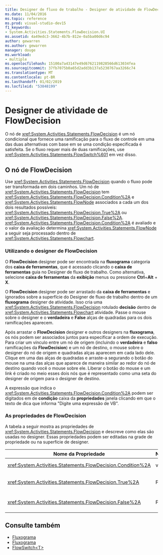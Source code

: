 ```yaml
---
title: Designer de fluxo de trabalho - Designer de atividade de FlowDecision
ms.date: 11/04/2016
ms.topic: reference
ms.prod: visual-studio-dev15
f1_keywords:
- System.Activities.Statements.FlowDecision.UI
ms.assetid: 4a49edc3-3662-4b7b-812e-0a5ba00d6c94
author: gewarren
ms.author: gewarren
manager: douge
ms.workload:
- multiple
ms.openlocfilehash: 15100a7a43147e49d6762119828566d613034fea
ms.sourcegitcommit: 37fb7075b0a65d2add3b137a5230767aa3266c74
ms.translationtype: MT
ms.contentlocale: pt-BR
ms.lasthandoff: 01/02/2019
ms.locfileid: "53848199"
---
```

# <a name="flowdecision-activity-designer"></a>Designer de atividade de FlowDecision

O nó de <xref:System.Activities.Statements.FlowDecision> é um nó condicional que fornece uma ramificação para o fluxo de controle em uma das duas alternativas com base em se uma condição especificada é satisfeita. Se o fluxo requer mais de duas ramificações, use <xref:System.Activities.Statements.FlowSwitch%601> em vez disso.

## <a name="the-flowdecision-node"></a>O nó de FlowDecision

Use <xref:System.Activities.Statements.FlowDecision> quando o fluxo pode ser transformada em dois caminhos. Um nó de <xref:System.Activities.Statements.FlowDecision> tem <xref:System.Activities.Statements.FlowDecision.Condition%2A> e <xref:System.Activities.Statements.FlowNode> associados a cada um dos dois resultados possíveis: <xref:System.Activities.Statements.FlowDecision.True%2A> ou <xref:System.Activities.Statements.FlowDecision.False%2A>. <xref:System.Activities.Statements.FlowDecision.Condition%2A> é avaliado e o valor da avaliação determina <xref:System.Activities.Statements.FlowNode> a seguir seja processado dentro de <xref:System.Activities.Statements.Flowchart>.

### <a name="using-the-flowdecision-designer"></a>Utilizando o designer de FlowDecision

O **FlowDecision** designer pode ser encontrada na **fluxograma** categoria dos **caixa de ferramentas**, que é acessado clicando o **caixa de ferramentas** guia no Designer de fluxo de trabalho. Como alternativa, selecione **caixa de ferramentas** da **exibição** menus ou pressione **Ctrl**+**Alt** + **X**.

O **FlowDecision** designer pode ser arrastado da **caixa de ferramentas** e ignorados sobre a superfície do Designer de fluxo de trabalho dentro de um **fluxograma** designer de atividade. Isso cria uma <xref:System.Activities.Statements.FlowDecision> rotulado **decisão** dentro de <xref:System.Activities.Statements.Flowchart> atividade. Passe o mouse sobre o designer e o **verdadeira** e **False** alças de quadradas para os dois ramificações aparecem.

Após arrastar o **FlowDecision** designer e outros designers na **fluxograma**, os nós podem ser associados juntos para especificar a ordem de execução. Para criar um vínculo entre um nó de origem (incluindo o **verdadeira** e **falso** ramificações da **FlowDecision**) e um nó de destino, o mouse sobre o designer do nó de origem e quadradas alças aparecem em cada lado dele. Clique em uma das alças de quadradas e arraste-a segurando o botão do mouse na uma das alças que aparece de maneira similar ao redor do nó de destino quando você o mouse sobre ele. Liberar o botão do mouse e um link é criado no meio esses dois nós que é representado como uma seta do designer de origem para o designer de destino.

A expressão que indica o <xref:System.Activities.Statements.FlowDecision.Condition%2A> podem ser digitados em de **condição** caixa da **propriedades** janela clicando em que o texto de dica que informa "Digite uma expressão de VB".

### <a name="the-flowdecision-properties"></a>As propriedades de FlowDecision

A tabela a seguir mostra as propriedades de <xref:System.Activities.Statements.FlowDecision> e descreve como elas são usadas no designer. Essas propriedades podem ser editadas na grade de propriedade ou na superfície de designer.

|Nome da Propriedade|Necessária|Uso|
|-|--------------|-|
|<xref:System.Activities.Statements.FlowDecision.Condition%2A>|verdadeiro|A condição que determina que caminho o controle de fluxo leva.|
|<xref:System.Activities.Statements.FlowDecision.True%2A>|False|O caminho tomada pelo controle de fluxo se <xref:System.Activities.Statements.FlowDecision.Condition%2A> estiver satisfeito.|
|<xref:System.Activities.Statements.FlowDecision.False%2A>|False|O caminho tomada pelo controle de fluxo se <xref:System.Activities.Statements.FlowDecision.Condition%2A> não estiver satisfeito.|

## <a name="see-also"></a>Consulte também

- [Fluxograma](../workflow-designer/flowchart-activity-designers.md)
- [Fluxograma](../workflow-designer/flowchart-activity-designer.md)
- [FlowSwitch\<T>](../workflow-designer/flowswitch-t-activity-designer.md)